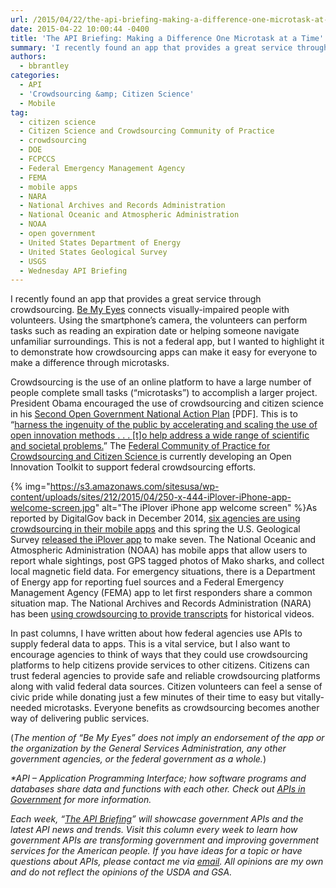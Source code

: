 ```yaml
---
url: /2015/04/22/the-api-briefing-making-a-difference-one-microtask-at-a-time/
date: 2015-04-22 10:00:44 -0400
title: 'The API Briefing: Making a Difference One Microtask at a Time'
summary: 'I recently found an app that provides a great service through crowdsourcing. Be My Eyes connects visually-impaired people with volunteers. Using the smartphone&rsquo;s camera, the volunteers can perform tasks such as reading an expiration date or helping someone navigate unfamiliar surroundings. This is not a federal app, but I wanted to highlight it to demonstrate how'
authors:
  - bbrantley
categories:
  - API
  - 'Crowdsourcing &amp; Citizen Science'
  - Mobile
tag:
  - citizen science
  - Citizen Science and Crowdsourcing Community of Practice
  - crowdsourcing
  - DOE
  - FCPCCS
  - Federal Emergency Management Agency
  - FEMA
  - mobile apps
  - NARA
  - National Archives and Records Administration
  - National Oceanic and Atmospheric Administration
  - NOAA
  - open government
  - United States Department of Energy
  - United States Geological Survey
  - USGS
  - Wednesday API Briefing
---
```


I recently found an app that provides a great service through crowdsourcing. <a href="http://www.bemyeyes.org/" target="_blank">Be My Eyes</a> connects visually-impaired people with volunteers. Using the smartphone’s camera, the volunteers can perform tasks such as reading an expiration date or helping someone navigate unfamiliar surroundings. This is not a federal app, but I wanted to highlight it to demonstrate how crowdsourcing apps can make it easy for everyone to make a difference through microtasks.

Crowdsourcing is the use of an online platform to have a large number of people complete small tasks (“microtasks”) to accomplish a larger project. President Obama encouraged the use of crowdsourcing and citizen science in his <a href="https://www.whitehouse.gov/sites/default/files/docs/us_national_action_plan_6p.pdf" target="_blank">Second Open Government National Action Plan</a> [PDF]. This is to “<a href="https://www.whitehouse.gov/blog/2014/12/02/designing-citizen-science-and-crowdsourcing-toolkit-federal-government" target="_blank">harness the ingenuity of the public by accelerating and scaling the use of open innovation methods . . . [t]o help address a wide range of scientific and societal problems.</a>” The <a href="http://www2.epa.gov/innovation/federal-community-practice-crowdsourcing-and-citizen-science" target="_blank">Federal Community of Practice for Crowdsourcing and Citizen Science </a>is currently developing an Open Innovation Toolkit to support federal crowdsourcing efforts.

{% img="https://s3.amazonaws.com/sitesusa/wp-content/uploads/sites/212/2015/04/250-x-444-iPlover-iPhone-app-welcome-screen.jpg" alt="The iPlover iPhone app welcome screen" %}As reported by DigitalGov back in December 2014, <a href="https://www.WHATEVER/2014/12/22/how-six-agencies-are-crowdsourcing-with-mobile-apps/" target="_blank">six agencies are using crowdsourcing in their mobile apps</a> and this spring the U.S. Geological Survey [released the iPlover app](https://www.WHATEVER/2015/04/09/new-usgs-app-helps-save-the-piping-plovers/) to make seven. The National Oceanic and Atmospheric Administration (NOAA) has mobile apps that allow users to report whale sightings, post GPS tagged photos of Mako sharks, and collect local magnetic field data. For emergency situations, there is a Department of Energy app for reporting fuel sources and a Federal Emergency Management Agency (FEMA) app to let first responders share a common situation map. The National Archives and Records Administration (NARA) has been <a href="http://blogs.archives.gov/online-public-access/?p=9397" target="_blank">using crowdsourcing to provide transcripts</a> for historical videos.

In past columns, I have written about how federal agencies use APIs to supply federal data to apps. This is a vital service, but I also want to encourage agencies to think of ways that they could use crowdsourcing platforms to help citizens provide services to other citizens. Citizens can trust federal agencies to provide safe and reliable crowdsourcing platforms along with valid federal data sources. Citizen volunteers can feel a sense of civic pride while donating just a few minutes of their time to easy but vitally-needed microtasks. Everyone benefits as crowdsourcing becomes another way of delivering public services.

(_The mention of “Be My Eyes” does not imply an endorsement of the app or the organization by the General Services Administration, any other government agencies, or the federal government as a whole._)

_*API – Application Programming Interface; how software programs and databases share data and functions with each other. Check out [APIs in Government](https://www.WHATEVER/2013/04/30/apis-in-government/) for more information._

_Each week, “[The API Briefing](https://www.WHATEVER/tag/wednesday-api-briefing/)” will showcase government APIs and the latest API news and trends. Visit this column every week to learn how government APIs are transforming government and improving government services for the American people. If you have ideas for a topic or have questions about APIs, please contact me via [email](mailto:bill@billbrantley.com). All opinions are my own and do not reflect the opinions of the USDA and GSA._